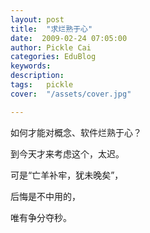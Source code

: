 ```yaml
---
layout: post  
title:  "求烂熟于心"
date:  2009-02-24 07:05:00
author: Pickle Cai  
categories: EduBlog  
keywords: 
description:   
tags:	pickle   
cover:  "/assets/cover.jpg"  

---
```


如何才能对概念、软件烂熟于心？



到今天才来考虑这个，太迟。



可是“亡羊补牢，犹未晚矣”，



后悔是不中用的，



唯有争分夺秒。



		    
